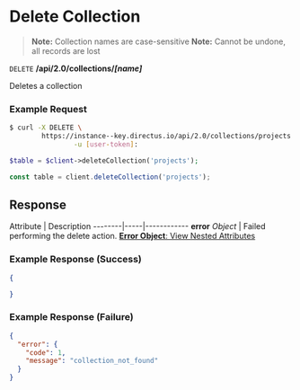 # Delete Collection

> **Note:** Collection names are case-sensitive
> **Note:** Cannot be undone, all records are lost

<span class="request">`DELETE` **/api/2.0/collections/_[name]_**</span>

<span class="description">Deletes a collection</span>

### Example Request

```bash
$ curl -X DELETE \
        https://instance--key.directus.io/api/2.0/collections/projects \
                -u [user-token]:
```

```php
$table = $client->deleteCollection('projects');
```

```javascript
const table = client.deleteCollection('projects');
```

## Response

<span class="attributes">Attribute</span> | Description
--------|-----|------------
<span class="custom">**error**</span> _Object_ | Failed performing the delete action. [**Error Object**: View Nested Attributes](/overview/objects-model.md#error-object)

### Example Response (Success)

```json
{

}
```

### Example Response (Failure)

```json
{
  "error": {
    "code": 1,
    "message": "collection_not_found"
  }
}
```
